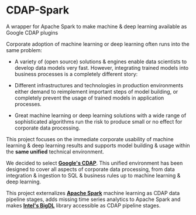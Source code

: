 # CDAP-Spark
A wrapper for Apache Spark to make machine &amp; deep learning available as Google CDAP plugins

Corporate adoption of machine learning or deep learning often runs into the same problem:

* A variety of (open source) solutions & engines enable data scientists to develop data models very fast. However, integrating 
trained models into business processes is a completely different story:

* Different infrastructures and technologies in production environments either demand to reimplement important steps of model
building, or completely prevent the usage of trained models in application processes.

* Great machine learning or deep learning solutions with a wide range of sophisticated algorithms run the risk to produce small or no effect for corporate data processing.

This project focuses on the immediate corporate usability of machine learning & deep learning results and supports model building & usage within the **same unified** technical environment.

We decided to select [**Google's CDAP**](https://cdap.io). This unified environment has been designed to cover all aspects of corporate data processing, from data integration & ingestion to SQL & business rules up to machine learning & deep learning.

This project externalizes [**Apache Spark**](https://spark.apache.org) machine learning as CDAP data pipeline stages, adds missing time series analytics to Apache Spark and makes [**Intel's BigDL**](https://bigdl-project.github.io/) library accessible as CDAP pipeline stages.   
